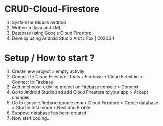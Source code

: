 # CRUD-Cloud-Firestore
1. System for Mobile Android
2. Written in Java and XML
3. Database using Google Cloud Firestore 
4. Develop using Android Studio Arctic Fox | 2020.3.1
# Setup / How to start ?
1. Create new project > empty activity
2. Connect to Cloud Firestore: Tools > Firebase > Cloud Firestore > Connect to Firebase
3. Add or choose existing project on Firebase console > Connect 
4. Go to Android Studio and add Cloud Firestore to your app > Accept changes
5. Go to console.firebase.google.com > Cloud Firestore > Create database > Start in test mode > Next and Enable
6. Suppose database has been created !
7. Now start coding...

